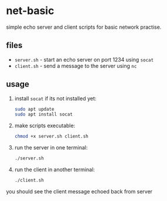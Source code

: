 # net-basic

simple echo server and client scripts for basic network practise.

## files

- `server.sh` - start an echo server on port 1234 using `socat` 
- `client.sh` - send a message to the server using `nc`

## usage

1. install `socat` if its not installed yet:

   ```bash
   sudo apt update
   sudo apt install socat
   ```

2. make scripts executable:

   ```bash
   chmod +x server.sh client.sh
   ```

3. run the server in one terminal:

   ```bash
   ./server.sh
   ```

4. run the client in another terminal:

   ```bash
   ./client.sh
   ```

you should see the client message echoed back from server



